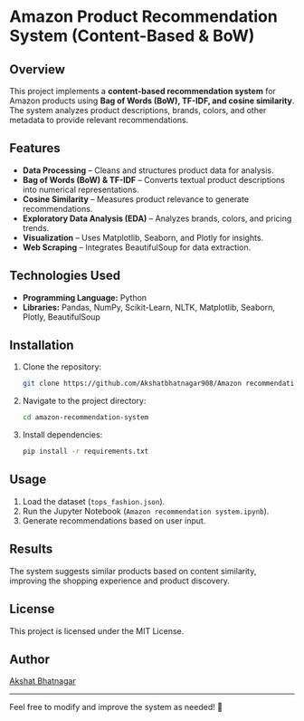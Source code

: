 # Amazon Product Recommendation System (Content-Based & BoW)

## Overview
This project implements a **content-based recommendation system** for Amazon products using **Bag of Words (BoW), TF-IDF, and cosine similarity**. The system analyzes product descriptions, brands, colors, and other metadata to provide relevant recommendations.

## Features
- **Data Processing** – Cleans and structures product data for analysis.
- **Bag of Words (BoW) & TF-IDF** – Converts textual product descriptions into numerical representations.
- **Cosine Similarity** – Measures product relevance to generate recommendations.
- **Exploratory Data Analysis (EDA)** – Analyzes brands, colors, and pricing trends.
- **Visualization** – Uses Matplotlib, Seaborn, and Plotly for insights.
- **Web Scraping** – Integrates BeautifulSoup for data extraction.

## Technologies Used
- **Programming Language:** Python
- **Libraries:** Pandas, NumPy, Scikit-Learn, NLTK, Matplotlib, Seaborn, Plotly, BeautifulSoup

## Installation
1. Clone the repository:
   ```bash
   git clone https://github.com/Akshatbhatnagar908/Amazon recommendation system.git
   ```
2. Navigate to the project directory:
   ```bash
   cd amazon-recommendation-system
   ```
3. Install dependencies:
   ```bash
   pip install -r requirements.txt
   ```

## Usage
1. Load the dataset (`tops_fashion.json`).
2. Run the Jupyter Notebook (`Amazon recommendation system.ipynb`).
3. Generate recommendations based on user input.

## Results
The system suggests similar products based on content similarity, improving the shopping experience and product discovery.

## License
This project is licensed under the MIT License.

## Author
[Akshat Bhatnagar](https://github.com/Akshatbhatnagar908)

---
Feel free to modify and improve the system as needed! 🚀


